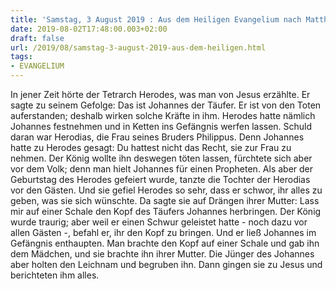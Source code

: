 ```yaml
---
title: 'Samstag, 3 August 2019 : Aus dem Heiligen Evangelium nach Matthäus - Mt 14,1-12.'
date: 2019-08-02T17:48:00.003+02:00
draft: false
url: /2019/08/samstag-3-august-2019-aus-dem-heiligen.html
tags: 
- EVANGELIUM
---
```


In jener Zeit hörte der Tetrarch Herodes, was man von Jesus erzählte. Er sagte zu seinem Gefolge: Das ist Johannes der Täufer. Er ist von den Toten auferstanden; deshalb wirken solche Kräfte in ihm. Herodes hatte nämlich Johannes festnehmen und in Ketten ins Gefängnis werfen lassen. Schuld daran war Herodias, die Frau seines Bruders Philippus. Denn Johannes hatte zu Herodes gesagt: Du hattest nicht das Recht, sie zur Frau zu nehmen. Der König wollte ihn deswegen töten lassen, fürchtete sich aber vor dem Volk; denn man hielt Johannes für einen Propheten. Als aber der Geburtstag des Herodes gefeiert wurde, tanzte die Tochter der Herodias vor den Gästen. Und sie gefiel Herodes so sehr, dass er schwor, ihr alles zu geben, was sie sich wünschte. Da sagte sie auf Drängen ihrer Mutter: Lass mir auf einer Schale den Kopf des Täufers Johannes herbringen. Der König wurde traurig; aber weil er einen Schwur geleistet hatte - noch dazu vor allen Gästen -, befahl er, ihr den Kopf zu bringen. Und er ließ Johannes im Gefängnis enthaupten. Man brachte den Kopf auf einer Schale und gab ihn dem Mädchen, und sie brachte ihn ihrer Mutter. Die Jünger des Johannes aber holten den Leichnam und begruben ihn. Dann gingen sie zu Jesus und berichteten ihm alles.